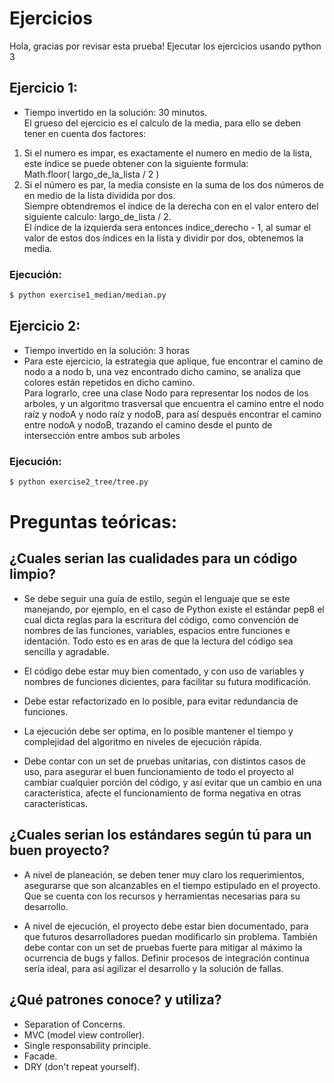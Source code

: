 # Ejercicios
Hola, gracias por revisar esta prueba!
Ejecutar los ejercicios usando python 3

## Ejercicio 1:
- Tiempo invertido en la solución: 30 minutos.</br>
El grueso del ejercicio es el calculo de la media, para ello se deben tener en cuenta dos factores: <br/>
1. Si el numero es impar, es exactamente el numero en medio de la lista, este índice se puede obtener con la siguiente formula:<br/>
Math.floor( largo_de_la_lista / 2 )
2. Si el número es par, la media consiste en la suma de los dos números de en medio de la lista dividida por dos.<br/>
Siempre obtendremos el índice de la derecha con en el valor entero del siguiente calculo: largo_de_lista / 2.<br/>
El índice de la izquierda sera entonces indice_derecho - 1, al sumar el valor de estos dos índices en la lista y dividir por dos, obtenemos la media.

### Ejecución:
```sh
$ python exercise1_median/median.py
```

## Ejercicio 2:
- Tiempo invertido en la solución: 3 horas<br/>
- Para este ejercicio, la estrategia que aplique, fue encontrar el camino de nodo a a nodo b, una vez encontrado dicho camino, se analiza que colores están repetidos en dicho camino.<br/>
Para lograrlo, cree una clase Nodo para representar los nodos de los arboles, y un algoritmo trasversal que encuentra el camino entre el nodo raíz y nodoA y nodo raíz y nodoB, para así después encontrar el camino entre nodoA y nodoB, trazando el camino desde el punto de intersección entre ambos sub arboles<br/>

### Ejecución:
```sh
$ python exercise2_tree/tree.py
```

# Preguntas teóricas:
## ¿Cuales serian las cualidades para un código limpio? 
- Se debe seguir una guía de estilo, según el lenguaje que se este manejando, por ejemplo, en el caso de Python existe el estándar pep8 el cual dicta reglas para la escritura del código, como convención de nombres de las funciones, variables, espacios entre funciones e identación. Todo esto es en aras de que la lectura del código sea sencilla y agradable.<br/>

- El código debe estar muy bien comentado, y con uso de variables y nombres de funciones dicientes, para facilitar su futura modificación.<br/>

- Debe estar refactorizado en lo posible, para evitar redundancia de funciones.<br/>

- La ejecución debe ser optima, en lo posible mantener el tiempo y complejidad del algoritmo en niveles de ejecución rápida.<br/>

- Debe contar con un set de pruebas unitarias, con distintos casos de uso, para asegurar el buen funcionamiento de todo el proyecto al cambiar cualquier porción del código, y así evitar que un cambio en una característica, afecte el funcionamiento de forma negativa en otras características.<br/>

## ¿Cuales serian los estándares según tú para un buen proyecto? 
- A nivel de planeación, se deben tener muy claro los requerimientos, asegurarse que son alcanzables en el tiempo estipulado en el proyecto. Que se cuenta con los recursos y herramientas necesarias para su desarrollo. <br/>

- A nivel de ejecución, el proyecto debe estar bien documentado, para que futuros desarrolladores puedan modificarlo sin problema. También debe contar con un set de pruebas fuerte para mitigar al máximo la ocurrencia de bugs y fallos. Definir procesos de integración continua sería ideal, para así agilizar el desarrollo y la solución de fallas. <br/>

## ¿Qué patrones conoce? y utiliza?
- Separation of Concerns. <br/>
- MVC (model view controller). <br />
- Single responsability principle. <br/>
- Facade. <br/>
- DRY (don't repeat yourself). <br />
